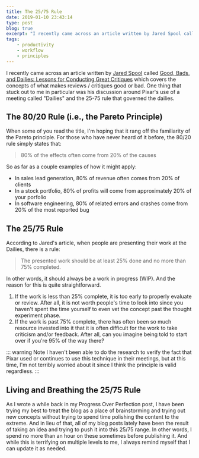 ```yaml
---
title: The 25/75 Rule
date: 2019-01-10 23:43:14
type: post
blog: true
excerpt: "I recently came across an article written by Jared Spool called Good, Bads, and Dailies: Lessons for Conducting Great Critiques which covers the concepts of what makes reviews / critiques good or bad. One thing that stuck out to me in particular was his discussion around Pixar's use of a meeting called Dailies and the 25-75 rule that governed the dailies."
tags:
    - productivity
    - workflow
    - principles
---
```


I recently came across an article written by [Jared Spool](https://twitter.com/jmspool) called [Good, Bads, and Dailies: Lessons for Conducting Great Critiques](https://articles.uie.com/great_critiques/) which covers the concepts of what makes reviews / critiques good or bad. One thing that stuck out to me in particular was his discussion around Pixar's use of a meeting called "Dailies" and the 25-75 rule that governed the dailies.

## The 80/20 Rule (i.e., the Pareto Principle)

When some of you read the title, I'm hoping that it rang off the familiarity of the Pareto principle. For those who have never heard of it before, the 80/20 rule simply states that:

> 80% of the effects often come from 20% of the causes

So as far as a couple examples of how it might apply:

- In sales lead generation, 80% of revenue often comes from 20% of clients
- In a stock portfolio, 80% of profits will come from approximately 20% of your porfolio
- In software engineering, 80% of related errors and crashes come from 20% of the most reported bug

## The 25/75 Rule

According to Jared's article, when people are presenting their work at the Dailies, there is a rule:

> The presented work should be at least 25% done and no more than 75% completed.

In other words, it should always be a work in progress (WIP). And the reason for this is quite straightforward.

1. If the work is less than 25% complete, it is too early to properly evaluate or review. After all, it is not worth people's time to look into since you haven't spent the time yourself to even vet the concept past the thought experiment phase.
1. If the work is past 75% complete, there has often been so much resource invested into it that it is often difficult for the work to take criticism and/or feedback. After all, can you imagine being told to start over if you're 95% of the way there?

::: warning Note
I haven't been able to do the research to verify the fact that Pixar used or continues to use this technique in their meetings, but at this time, I'm not terribly worried about it since I think the principle is valid regardless.
:::

## Living and Breathing the 25/75 Rule

As I wrote a while back in my Progress Over Perfection post, I have been trying my best to treat the blog as a place of brainstorming and trying out new concepts without trying to spend time polishing the content to the extreme. And in lieu of that, all of my blog posts lately have been the result of taking an idea and trying to push it into this 25/75 range. In other words, I spend no more than an hour on these sometimes before publishing it. And while this is terrifying on multiple levels to me, I always remind myself that I can update it as needed.
